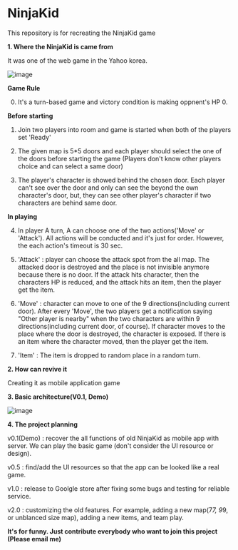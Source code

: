 # NinjaKid
This repository is for recreating the NinjaKid game

**1. Where the NinjaKid is came from**

It was one of the web game in the Yahoo korea.

![image](https://user-images.githubusercontent.com/20471600/121534792-839ec100-ca3c-11eb-8c5a-0da53fccf0d1.png)


**Game Rule**
  
  0. It's a turn-based game and victory condition is making oppnent's HP 0.
  
  **Before starting**
  
  1. Join two players into room and game is started when both of the players set 'Ready'
  
  2. The given map is 5*5 doors and each player should select the one of the doors before starting the game (Players don't know other players choice and can select a same door)
  
  3. The player's character is showed behind the chosen door. Each player can't see over the door and only can see the beyond the own character's door, but, they can see other player's character if two characters are behind same door.
  
  **In playing**
  
  4. In player A turn, A can choose one of the two actions('Move' or 'Attack'). All actions will be conducted and it's just for order. However, the each action's timeout is 30 sec.
 
  5. 'Attack' : player can choose the attack spot from the all map. The attacked door is destroyed and the place is not invisible anymore because there is no door. If the attack hits character, then the characters HP is reduced, and the attack hits an item, then the player get the item. 
    
  6. 'Move' : character can move to one of the 9 directions(including current door). After every 'Move', the two players get a notification saying "Other player is nearby" when the two characters are within 9 directions(including current door, of course). If character moves to the place where the door is destroyed, the character is exposed. If there is an item where the character moved, then the player get the item.
    
  7. 'Item' : The item is dropped to random place in a random turn. 
    

**2. How can revive it**

Creating it as mobile application game




**3. Basic architecture(V0.1, Demo)**

![image](https://user-images.githubusercontent.com/20471600/121534178-f2c7e580-ca3b-11eb-9a93-b3663f9b9e5c.png)




**4. The project planning**

v0.1(Demo) : recover the all functions of old NinjaKid as mobile app with server. We can play the basic game (don't consider the UI resource or design).

v0.5 : find/add the UI resources so that the app can be looked like a real game.

v1.0 : release to Goolgle store after fixing some bugs and testing for reliable service.

v2.0 : customizing the old features. For example, adding a new map(7*7, 9*9, or unblanced size map), adding a new items, and team play.


**It's for funny. Just contribute everybody who want to join this project (Please email me)**

